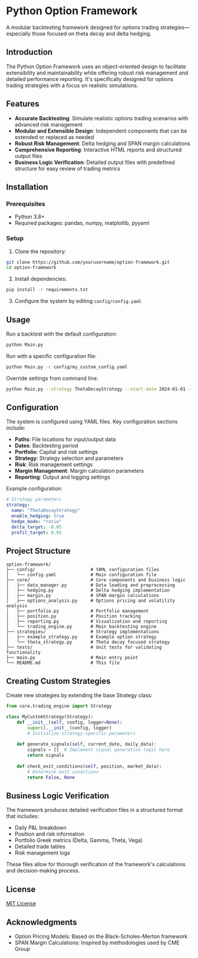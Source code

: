 # Python Option Framework

A modular backtesting framework designed for options trading strategies—especially those focused on theta decay and delta hedging.

## Introduction

The Python Option Framework uses an object-oriented design to facilitate extensibility and maintainability while offering robust risk management and detailed performance reporting. It's specifically designed for options trading strategies with a focus on realistic simulations.

## Features

- **Accurate Backtesting**: Simulate realistic options trading scenarios with advanced risk management
- **Modular and Extensible Design**: Independent components that can be extended or replaced as needed
- **Robust Risk Management**: Delta hedging and SPAN margin calculations
- **Comprehensive Reporting**: Interactive HTML reports and structured output files
- **Business Logic Verification**: Detailed output files with predefined structure for easy review of trading metrics

## Installation

### Prerequisites

- Python 3.8+ 
- Required packages: pandas, numpy, matplotlib, pyyaml

### Setup

1. Clone the repository:
```bash
git clone https://github.com/yourusername/option-framework.git
cd option-framework
```

2. Install dependencies:
```bash
pip install -r requirements.txt
```

3. Configure the system by editing `config/config.yaml`

## Usage

Run a backtest with the default configuration:

```bash
python Main.py
```

Run with a specific configuration file:

```bash
python Main.py -c config/my_custom_config.yaml
```

Override settings from command line:

```bash
python Main.py --strategy ThetaDecayStrategy --start-date 2024-01-01 --end-date 2024-12-31 --verbose
```

## Configuration

The system is configured using YAML files. Key configuration sections include:

- **Paths**: File locations for input/output data
- **Dates**: Backtesting period
- **Portfolio**: Capital and risk settings
- **Strategy**: Strategy selection and parameters
- **Risk**: Risk management settings
- **Margin Management**: Margin calculation parameters
- **Reporting**: Output and logging settings

Example configuration:

```yaml
# Strategy parameters
strategy:
  name: "ThetaDecayStrategy"
  enable_hedging: true
  hedge_mode: "ratio"
  delta_target: -0.05
  profit_target: 0.65
```

## Project Structure

```
option-framework/
├── config/                     # YAML configuration files
│   └── config.yaml             # Main configuration file
├── core/                       # Core components and business logic
│   ├── data_manager.py         # Data loading and preprocessing
│   ├── hedging.py              # Delta hedging implementation
│   ├── margin.py               # SPAN margin calculations
│   ├── options_analysis.py     # Options pricing and volatility analysis
│   ├── portfolio.py            # Portfolio management
│   ├── position.py             # Position tracking
│   ├── reporting.py            # Visualization and reporting
│   └── trading_engine.py       # Main backtesting engine
├── strategies/                 # Strategy implementations
│   ├── example_strategy.py     # Example option strategy
│   └── theta_strategy.py       # Theta decay focused strategy
├── tests/                      # Unit tests for validating functionality
├── main.py                     # Main entry point
└── README.md                   # This file
```

## Creating Custom Strategies

Create new strategies by extending the base Strategy class:

```python
from core.trading_engine import Strategy

class MyCustomStrategy(Strategy):
    def __init__(self, config, logger=None):
        super().__init__(config, logger)
        # Initialize strategy-specific parameters
        
    def generate_signals(self, current_date, daily_data):
        signals = []  # Implement signal generation logic here
        return signals
        
    def check_exit_conditions(self, position, market_data):
        # Determine exit conditions
        return False, None
```

## Business Logic Verification

The framework produces detailed verification files in a structured format that includes:

- Daily P&L breakdown
- Position and risk information
- Portfolio Greek metrics (Delta, Gamma, Theta, Vega)
- Detailed trade tables
- Risk management logs

These files allow for thorough verification of the framework's calculations and decision-making process.

## License

[MIT License](LICENSE)

## Acknowledgments

- Option Pricing Models: Based on the Black-Scholes-Merton framework
- SPAN Margin Calculations: Inspired by methodologies used by CME Group